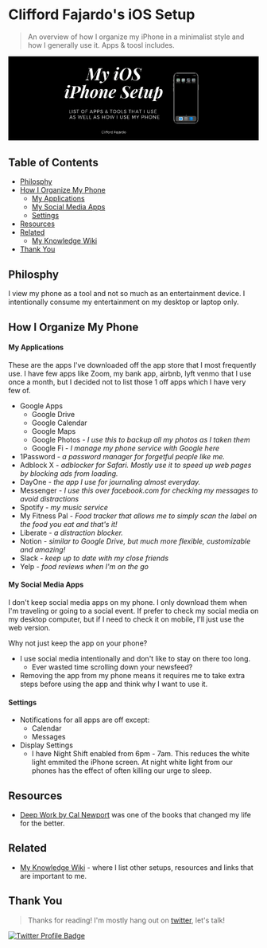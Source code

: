 # Clifford Fajardo's iOS Setup
> An overview of how I organize my iPhone in a minimalist style and how I generally use it. Apps & toosl includes.

<a href="https://twitter.com/cliffordfajard0"><img src="./images/cover.png" alt="Clifford Fajardo's iOS iPhone Setup Page"></a>

## Table of Contents
- [Philosphy](#philosphy)
- [How I Organize My Phone](#how-i-organize-my-phone)
    - [My Applications](#my-applications)
    - [My Social Media Apps](#my-social-media-apps)
    - [Settings](#settings)
- [Resources](#resources)
- [Related](#related)
  - [My Knowledge Wiki](#related)
- [Thank You](#thank-you)

## Philosphy
I view my phone as a tool and not so much as an entertainment device. I intentionally consume my entertainment on my desktop or laptop only.

## How I Organize My Phone

#### My Applications
These are the apps I've downloaded off the app store that I most frequently use.
I have few apps like Zoom, my bank app, airbnb, lyft venmo that I use once a month, but I decided not to list those 1 off apps which I have very few of.

- Google Apps
  - Google Drive
  - Google Calendar
  - Google Maps
  - Google Photos - *I use this to backup all my photos as I taken them*
  - Google Fi - *I manage my phone service with Google here*
- 1Password - *a password manager for forgetful people like me.*
- Adblock X - *adblocker for Safari. Mostly use it to speed up web pages by blocking ads from loading.*
- DayOne - *the app I use for journaling almost everyday.*
- Messenger - *I use this over facebook.com for checking my messages to avoid distractions*
- Spotify - *my music service*
- My Fitness Pal - *Food tracker that allows me to simply scan the label on the food you eat and that's it!*
- Liberate - *a distraction blocker.*
- Notion - *similar to Google Drive, but much more flexible, customizable and amazing!*
- Slack - *keep up to date with my close friends*
- Yelp - *food reviews when I'm on the go*

#### My Social Media Apps
I don't keep social media apps on my phone. I only download them when I'm traveling or going to a social event.
If prefer to check my social media on my desktop computer, but if I need to check it on mobile, I'll just use the web version.

Why not just keep the app on your phone?
- I use social media intentionally and don't like to stay on there too long.
  - Ever wasted time scrolling down your newsfeed?
- Removing the app from my phone means it requires me to take extra steps before using the app and think why I want to use it.

#### Settings
- Notifications for all apps are off except:
  - Calendar
  - Messages
- Display Settings
  - I have Night Shift enabled from 6pm - 7am. This reduces the white light emmited the iPhone screen. At night white light from our phones has the effect of often killing our urge to sleep.


## Resources
- [Deep Work by Cal Newport](https://gist.github.com/cliffordfajardo/0c2ce010a52eb1056bf23031b7185070) was one of the books that changed my life for the better.

## Related
- [My Knowledge Wiki](https://github.com/cliffordfajardo/my-knowledge-wiki) - where I list other setups, resources and links that are important to me.

## Thank You
> Thanks for reading! I'm mostly hang out on [twitter](https://twitter.com/cliffordfajard0), let's talk!

<a href="https://twitter.com/cliffordfajard0"><img src="https://img.shields.io/twitter/follow/cliffordfajard0?style=social" alt="Twitter Profile Badge"/></a>

